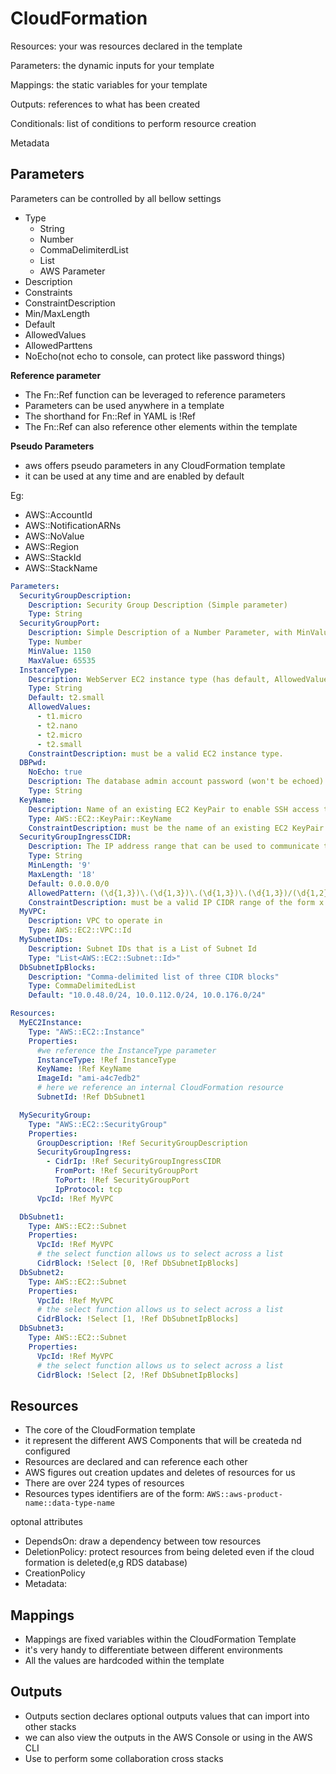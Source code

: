 # CloudFormation

Resources:  your was resources declared in the template

Parameters: the dynamic inputs for your template

Mappings: the static variables for your template

Outputs: references to what has been created

Conditionals: list of conditions to perform resource creation

Metadata



## Parameters

Parameters can be controlled by all bellow settings

- Type
  - String
  - Number
  - CommaDelimiterdList
  - List<Type>
  - AWS Parameter
- Description
- Constraints
- ConstraintDescription
- Min/MaxLength
- Default
- AllowedValues
- AllowedParttens
- NoEcho(not echo to console, can protect like password things)

**Reference parameter**

- The Fn::Ref function can be leveraged to reference parameters
- Parameters can be used anywhere in a template
- The shorthand for Fn::Ref in YAML is !Ref
- The Fn::Ref can also reference other elements within the template

**Pseudo Parameters**

- aws offers pseudo parameters in any CloudFormation template
- it can be used at any time and are enabled by default

Eg:

- AWS::AccountId
- AWS::NotificationARNs
- AWS::NoValue
- AWS::Region
- AWS::StackId
- AWS::StackName



```yaml
Parameters:
  SecurityGroupDescription:
    Description: Security Group Description (Simple parameter)
    Type: String
  SecurityGroupPort:
    Description: Simple Description of a Number Parameter, with MinValue and MaxValue
    Type: Number
    MinValue: 1150
    MaxValue: 65535
  InstanceType:
    Description: WebServer EC2 instance type (has default, AllowedValues)
    Type: String
    Default: t2.small
    AllowedValues:
      - t1.micro
      - t2.nano
      - t2.micro
      - t2.small
    ConstraintDescription: must be a valid EC2 instance type.
  DBPwd:
    NoEcho: true
    Description: The database admin account password (won't be echoed)
    Type: String
  KeyName:
    Description: Name of an existing EC2 KeyPair to enable SSH access to the instances. Linked to AWS Parameter
    Type: AWS::EC2::KeyPair::KeyName
    ConstraintDescription: must be the name of an existing EC2 KeyPair.
  SecurityGroupIngressCIDR:
    Description: The IP address range that can be used to communicate to the EC2 instances
    Type: String
    MinLength: '9'
    MaxLength: '18'
    Default: 0.0.0.0/0
    AllowedPattern: (\d{1,3})\.(\d{1,3})\.(\d{1,3})\.(\d{1,3})/(\d{1,2})
    ConstraintDescription: must be a valid IP CIDR range of the form x.x.x.x/x.
  MyVPC:
    Description: VPC to operate in
    Type: AWS::EC2::VPC::Id
  MySubnetIDs:
    Description: Subnet IDs that is a List of Subnet Id
    Type: "List<AWS::EC2::Subnet::Id>"
  DbSubnetIpBlocks:
    Description: "Comma-delimited list of three CIDR blocks"
    Type: CommaDelimitedList
    Default: "10.0.48.0/24, 10.0.112.0/24, 10.0.176.0/24"

Resources:
  MyEC2Instance:
    Type: "AWS::EC2::Instance"
    Properties:
      #we reference the InstanceType parameter
      InstanceType: !Ref InstanceType
      KeyName: !Ref KeyName
      ImageId: "ami-a4c7edb2"
      # here we reference an internal CloudFormation resource
      SubnetId: !Ref DbSubnet1

  MySecurityGroup:
    Type: "AWS::EC2::SecurityGroup"
    Properties:
      GroupDescription: !Ref SecurityGroupDescription
      SecurityGroupIngress:
        - CidrIp: !Ref SecurityGroupIngressCIDR
          FromPort: !Ref SecurityGroupPort
          ToPort: !Ref SecurityGroupPort
          IpProtocol: tcp
      VpcId: !Ref MyVPC

  DbSubnet1:
    Type: AWS::EC2::Subnet
    Properties:
      VpcId: !Ref MyVPC
      # the select function allows us to select across a list
      CidrBlock: !Select [0, !Ref DbSubnetIpBlocks]
  DbSubnet2:
    Type: AWS::EC2::Subnet
    Properties:
      VpcId: !Ref MyVPC
      # the select function allows us to select across a list
      CidrBlock: !Select [1, !Ref DbSubnetIpBlocks]
  DbSubnet3:
    Type: AWS::EC2::Subnet
    Properties:
      VpcId: !Ref MyVPC
      # the select function allows us to select across a list
      CidrBlock: !Select [2, !Ref DbSubnetIpBlocks]

```



## Resources

- The core of the CloudFormation template
- it represent the different AWS Components that will be createda nd configured
- Resources are declared and can reference each other
- AWS figures out creation updates and deletes of resources for us
- There are over 224 types of resources
- Resources types identifiers are of the form: `AWS::aws-product-name::data-type-name`



optonal attributes

- DependsOn: draw a dependency between tow resources
- DeletionPolicy: protect resources from being deleted even if the cloud formation is deleted(e,g RDS database)
- CreationPolicy
- Metadata:



## Mappings

- Mappings are fixed variables within the CloudFormation Template
- it's very handy to differentiate between different environments
- All the values are hardcoded within the template



## Outputs

- Outputs section declares optional outputs values that can import into other stacks
- we can also view the outputs in the AWS Console or using in the AWS CLI
- Use to perform some collaboration cross stacks












